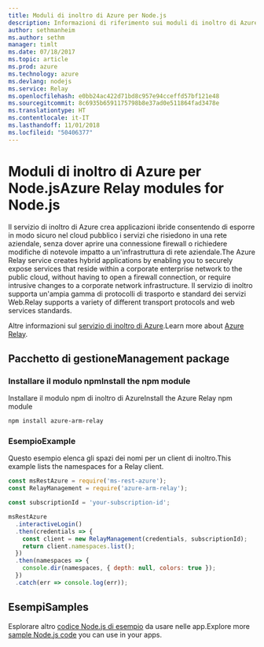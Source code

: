 ```yaml
---
title: Moduli di inoltro di Azure per Node.js
description: Informazioni di riferimento sui moduli di inoltro di Azure per Node.js
author: sethmanheim
ms.author: sethm
manager: timlt
ms.date: 07/18/2017
ms.topic: article
ms.prod: azure
ms.technology: azure
ms.devlang: nodejs
ms.service: Relay
ms.openlocfilehash: e0bb24ac422d71bd8c957e94cceffd57bf121e48
ms.sourcegitcommit: 8c6935b6591175798b8e37ad0e511864fad3478e
ms.translationtype: HT
ms.contentlocale: it-IT
ms.lasthandoff: 11/01/2018
ms.locfileid: "50406377"
---
```

# <a name="azure-relay-modules-for-nodejs"></a><span data-ttu-id="642d0-103">Moduli di inoltro di Azure per Node.js</span><span class="sxs-lookup"><span data-stu-id="642d0-103">Azure Relay modules for Node.js</span></span>

<span data-ttu-id="642d0-104">Il servizio di inoltro di Azure crea applicazioni ibride consentendo di esporre in modo sicuro nel cloud pubblico i servizi che risiedono in una rete aziendale, senza dover aprire una connessione firewall o richiedere modifiche di notevole impatto a un'infrastruttura di rete aziendale.</span><span class="sxs-lookup"><span data-stu-id="642d0-104">The Azure Relay service creates hybrid applications by enabling you to securely expose services that reside within a corporate enterprise network to the public cloud, without having to open a firewall connection, or require intrusive changes to a corporate network infrastructure.</span></span> <span data-ttu-id="642d0-105">Il servizio di inoltro supporta un'ampia gamma di protocolli di trasporto e standard dei servizi Web.</span><span class="sxs-lookup"><span data-stu-id="642d0-105">Relay supports a variety of different transport protocols and web services standards.</span></span>

<span data-ttu-id="642d0-106">Altre informazioni sul [servizio di inoltro di Azure](https://docs.microsoft.com/azure/service-bus-relay/relay-what-is-it).</span><span class="sxs-lookup"><span data-stu-id="642d0-106">Learn more about [Azure Relay](https://docs.microsoft.com/azure/service-bus-relay/relay-what-is-it).</span></span>

## <a name="management-package"></a><span data-ttu-id="642d0-107">Pacchetto di gestione</span><span class="sxs-lookup"><span data-stu-id="642d0-107">Management package</span></span>

### <a name="install-the-npm-module"></a><span data-ttu-id="642d0-108">Installare il modulo npm</span><span class="sxs-lookup"><span data-stu-id="642d0-108">Install the npm module</span></span>

<span data-ttu-id="642d0-109">Installare il modulo npm di inoltro di Azure</span><span class="sxs-lookup"><span data-stu-id="642d0-109">Install the Azure Relay npm module</span></span>

```bash
npm install azure-arm-relay
```

### <a name="example"></a><span data-ttu-id="642d0-110">Esempio</span><span class="sxs-lookup"><span data-stu-id="642d0-110">Example</span></span>

<span data-ttu-id="642d0-111">Questo esempio elenca gli spazi dei nomi per un client di inoltro.</span><span class="sxs-lookup"><span data-stu-id="642d0-111">This example lists the namespaces for a Relay client.</span></span>

```javascript
const msRestAzure = require('ms-rest-azure');
const RelayManagement = require('azure-arm-relay');

const subscriptionId = 'your-subscription-id';

msRestAzure
  .interactiveLogin()
  .then(credentials => {
    const client = new RelayManagement(credentials, subscriptionId);
    return client.namespaces.list();
  })
  .then(namespaces => {
    console.dir(namespaces, { depth: null, colors: true });
  })
  .catch(err => console.log(err));
```

## <a name="samples"></a><span data-ttu-id="642d0-112">Esempi</span><span class="sxs-lookup"><span data-stu-id="642d0-112">Samples</span></span>

<span data-ttu-id="642d0-113">Esplorare altro [codice Node.js di esempio](https://azure.microsoft.com/resources/samples/?platform=nodejs) da usare nelle app.</span><span class="sxs-lookup"><span data-stu-id="642d0-113">Explore more [sample Node.js code](https://azure.microsoft.com/resources/samples/?platform=nodejs) you can use in your apps.</span></span>
